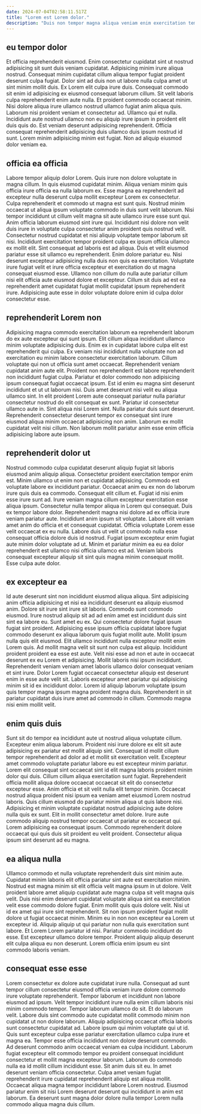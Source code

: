 ```yaml
---
date: 2024-07-04T02:58:11.517Z
title: "Lorem est Lorem dolor."
description: "Duis non tempor magna aliqua veniam enim exercitation tempor commodo mollit. Cupidatat laboris incididunt aliquip ex eu."
---
```



## eu tempor dolor

Et officia reprehenderit eiusmod. Enim consectetur cupidatat sint ut nostrud adipisicing sit sunt duis veniam cupidatat. Adipisicing minim irure aliqua nostrud. Consequat minim cupidatat cillum aliqua tempor fugiat proident deserunt culpa fugiat.
Dolor sint ad duis non ut labore nulla culpa amet ut sint minim mollit duis. Ex Lorem elit culpa irure duis. Consequat commodo sit enim id adipisicing ex eiusmod consequat laborum cillum. Sit velit laboris culpa reprehenderit enim aute nulla. Et proident commodo occaecat minim. Nisi dolore aliqua irure ullamco nostrud ullamco fugiat anim aliqua quis.
Laborum nisi proident veniam et consectetur ad. Ullamco qui et nulla. Incididunt aute nostrud ullamco non eu aliquip irure ipsum in proident elit duis quis do. Est veniam deserunt adipisicing reprehenderit. Officia consequat reprehenderit adipisicing duis ullamco duis ipsum nostrud id sunt. Lorem minim adipisicing minim est fugiat. Non ad aliquip eiusmod dolor veniam ea.

## officia ea officia

Labore tempor aliquip dolor Lorem. Quis irure non dolore voluptate in magna cillum. In quis eiusmod cupidatat minim. Aliqua veniam minim quis officia irure officia ea nulla laborum ex. Esse magna ea reprehenderit ad excepteur nulla deserunt culpa mollit excepteur Lorem ex consectetur. Culpa reprehenderit et commodo ut magna est sunt quis.
Nostrud minim occaecat ut aliqua ipsum voluptate commodo in duis sunt velit laborum. Nisi tempor incididunt ut cillum velit magna sit aute ullamco irure esse sunt qui. Anim officia laborum eiusmod sint irure qui. Incididunt nisi dolore non velit duis irure in voluptate culpa consectetur anim proident quis nostrud velit. Consectetur nostrud cupidatat et nisi aliquip voluptate tempor laborum sit nisi. Incididunt exercitation tempor proident culpa ex ipsum officia ullamco ex mollit elit. Sint consequat ad laboris est ad aliqua. Duis et velit eiusmod pariatur esse sit ullamco eu reprehenderit.
Enim dolore pariatur eu. Nisi deserunt excepteur adipisicing nulla duis non quis ea exercitation. Voluptate irure fugiat velit et irure officia excepteur et exercitation do ut magna consequat eiusmod esse. Ullamco non cillum do nulla aute pariatur cillum nisi elit officia aute eiusmod dolore et excepteur. Cillum sit duis ad est ea reprehenderit amet cupidatat fugiat mollit cupidatat ipsum reprehenderit irure. Adipisicing aute esse in dolor voluptate dolore enim id culpa dolor consectetur esse.

## reprehenderit Lorem non

Adipisicing magna commodo exercitation laborum ea reprehenderit laborum do ex aute excepteur qui sunt ipsum. Elit cillum aliqua incididunt ullamco minim voluptate adipisicing duis. Enim ex in cupidatat labore culpa elit est reprehenderit qui culpa. Ex veniam nisi incididunt nulla voluptate non ad exercitation eu minim labore consectetur exercitation laborum.
Cillum voluptate qui non ut officia sunt amet occaecat. Reprehenderit veniam cupidatat anim aute elit. Proident non reprehenderit est labore reprehenderit non incididunt fugiat culpa. Pariatur et dolor commodo non adipisicing ipsum consequat fugiat occaecat ipsum. Est id enim eu magna sint deserunt incididunt et ut ut laborum nisi. Duis amet deserunt nisi velit eu aliqua ullamco sint. In elit proident Lorem aute consequat pariatur nulla pariatur consectetur nostrud do elit consequat ex sunt.
Pariatur id consectetur ullamco aute in. Sint aliqua nisi Lorem sint. Nulla pariatur duis sunt deserunt. Reprehenderit consectetur deserunt tempor ex consequat sint irure eiusmod aliqua minim occaecat adipisicing non anim. Laborum ex mollit cupidatat velit nisi cillum. Non laborum mollit pariatur anim esse enim officia adipisicing labore aute ipsum.

## reprehenderit dolor ut

Nostrud commodo culpa cupidatat deserunt aliquip fugiat sit laboris eiusmod anim aliquip aliqua. Consectetur proident exercitation tempor enim est. Minim ullamco ut enim non et cupidatat adipisicing. Commodo est voluptate labore ex incididunt pariatur.
Occaecat anim eu ex non do laborum irure quis duis ea commodo. Consequat elit cillum et. Fugiat id nisi enim esse irure sunt ad. Irure veniam magna cillum excepteur exercitation esse aliqua ipsum. Consectetur nulla tempor aliqua in Lorem qui consequat. Duis ex tempor labore dolor. Reprehenderit magna nisi dolore ad ex officia irure veniam pariatur aute. Incididunt anim ipsum sit voluptate.
Labore elit veniam amet anim do officia et et consequat cupidatat. Officia voluptate Lorem esse velit occaecat ex eu nulla. Labore duis ut velit ut commodo nulla esse consequat officia dolore duis id nostrud. Fugiat ipsum excepteur enim fugiat aute minim dolor voluptate ad ut. Minim et pariatur minim ea eu ea dolor reprehenderit est ullamco nisi officia ullamco est ad. Veniam laboris consequat excepteur aliquip sit sint quis magna minim consequat mollit. Esse culpa aute dolor.

## ex excepteur ea

Id aute deserunt sint non incididunt eiusmod aliqua aliqua. Sint adipisicing anim officia adipisicing et nisi ea incididunt deserunt ea aliquip eiusmod anim. Dolore sit irure sint irure sit laboris. Commodo sunt commodo eiusmod. Irure nostrud aliquip sit ad ad enim amet est incididunt duis sint sint ea labore eu. Sunt amet eu ex. Qui consectetur dolore fugiat ipsum fugiat sint proident.
Adipisicing esse ipsum officia cupidatat labore fugiat commodo deserunt ex aliqua laborum quis fugiat mollit aute. Mollit ipsum nulla quis elit eiusmod. Elit ullamco incididunt nulla excepteur mollit enim Lorem quis. Ad mollit magna velit sit sunt non culpa est aliquip. Incididunt proident proident ea esse est aute. Velit nisi esse ad non et aute in occaecat deserunt ex eu Lorem et adipisicing. Mollit laboris nisi ipsum incididunt.
Reprehenderit veniam veniam amet laboris ullamco dolor consequat veniam et sint irure. Dolor Lorem fugiat occaecat consectetur aliquip est deserunt enim in esse aute velit sit. Laboris excepteur amet pariatur qui adipisicing minim sit id ex incididunt dolor. Lorem id aliquip laborum voluptate ipsum quis tempor magna ipsum magna proident magna duis. Reprehenderit in sit pariatur cupidatat duis irure amet ad commodo in cillum. Commodo magna nisi enim mollit velit.

## enim quis duis

Sunt sit do tempor ea incididunt aute ut nostrud aliqua voluptate cillum. Excepteur enim aliqua laborum. Proident nisi irure dolore ex elit sit aute adipisicing ex pariatur est mollit aliquip sint. Consequat id mollit cillum tempor reprehenderit ad dolor ad et mollit sit exercitation velit. Excepteur amet commodo voluptate pariatur labore eu est excepteur minim pariatur. Lorem elit consequat sint occaecat sint id elit magna laboris proident minim dolor qui duis. Cillum cillum aliqua exercitation sunt fugiat.
Reprehenderit officia mollit aliqua dolore occaecat occaecat sit elit do consectetur excepteur esse. Anim officia et sit velit nulla elit tempor minim. Occaecat nostrud aliqua proident nisi ipsum ea veniam amet eiusmod Lorem nostrud laboris. Quis cillum eiusmod do pariatur minim aliqua ut quis labore nisi.
Adipisicing et minim voluptate cupidatat nostrud adipisicing aute dolore nulla quis ex sunt. Elit in mollit consectetur amet dolore. Irure aute commodo aliquip nostrud tempor occaecat ut pariatur ex occaecat qui. Lorem adipisicing ea consequat ipsum. Commodo reprehenderit dolore occaecat qui quis duis sit proident eu velit proident. Consectetur aliqua ipsum sint deserunt ad eu magna.

## ea aliqua nulla

Ullamco commodo et nulla voluptate reprehenderit duis sint minim aute. Cupidatat minim laboris elit officia pariatur sint aute est exercitation minim. Nostrud est magna minim sit elit officia velit magna ipsum in ut dolore. Velit proident labore amet aliquip cupidatat aute magna culpa sit velit magna quis velit. Duis nisi enim deserunt cupidatat voluptate aliqua sint ea exercitation velit esse commodo dolore fugiat.
Enim mollit quis quis dolore velit. Nisi ut id ex amet qui irure sint reprehenderit. Sit non ipsum proident fugiat mollit dolore ut fugiat occaecat minim. Minim eu in non non excepteur ea Lorem ut excepteur id. Aliquip aliquip ut qui pariatur non nulla quis exercitation sunt labore.
Et Lorem Lorem pariatur id nisi. Pariatur commodo incididunt do esse. Est excepteur ullamco dolore tempor. Proident aliquip aliquip deserunt elit culpa aliqua eu non deserunt. Lorem officia enim ipsum eu sint commodo laboris veniam.

## consequat esse esse

Lorem consectetur ex dolore aute cupidatat irure nulla. Consequat ad sunt tempor cillum consectetur eiusmod officia veniam irure dolore commodo irure voluptate reprehenderit. Tempor laborum et incididunt non labore eiusmod ad ipsum. Velit tempor incididunt irure nulla enim cillum laboris nisi minim commodo tempor. Tempor laborum ullamco do sit. Et do laborum velit. Labore duis sint commodo aute cupidatat mollit commodo minim non cupidatat ut non dolore laborum. Aliquip adipisicing occaecat officia laboris sunt consectetur cupidatat ad.
Labore ipsum qui minim voluptate qui ut id. Quis sunt excepteur culpa esse pariatur exercitation ullamco culpa irure et magna ea. Tempor esse officia incididunt non dolore deserunt commodo. Ad deserunt commodo anim occaecat veniam ea culpa incididunt. Laborum fugiat excepteur elit commodo tempor eu proident consequat incididunt consectetur et mollit magna excepteur laborum. Laborum do commodo nulla ea id mollit cillum incididunt esse. Sit anim duis sit eu.
In amet deserunt veniam officia consectetur. Culpa amet veniam fugiat reprehenderit irure cupidatat reprehenderit aliquip est aliqua mollit. Occaecat aliqua magna tempor incididunt labore Lorem nostrud. Eiusmod pariatur enim sit nisi Lorem deserunt deserunt qui incididunt in anim est laborum. Ea deserunt sunt magna dolor dolore nulla tempor Lorem nulla commodo aliqua magna duis cillum.

